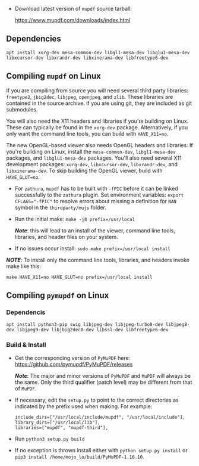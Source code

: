 * Download latest version of `mupdf` source tarball:

  https://www.mupdf.com/downloads/index.html



## Dependencies

```
apt install xorg-dev mesa-common-dev libgl1-mesa-dev libglu1-mesa-dev libxcursor-dev libxrandr-dev libxinerama-dev libfreetype6-dev
```



## Compiling `mupdf` on Linux

If you are compiling from source you will need several third party libraries: `freetype2`, `jbig2dec`, `libjpeg`, `openjpeg`, and `zlib`. These libraries are contained in the source archive. If you are using git, they are included as git submodules.

You will also need the X11 headers and libraries if you're building on Linux. These can typically be found in the `xorg-dev` package. Alternatively, if you only want the command line tools, you can build with `HAVE_X11=no`.

The new OpenGL-based viewer also needs OpenGL headers and libraries. If you're building on Linux, install the `mesa-common-dev`, `libgl1-mesa-dev` packages, and `libglu1-mesa-dev` packages. You'll also need several X11 development packages: `xorg-dev`, `libxcursor-dev`, `libxrandr-dev`, and `libxinerama-dev`. To skip building the OpenGL viewer, build with `HAVE_GLUT=no`.

* For `zathura`, `mupdf` has to be built with `-fPIC` before it can be linked successfully to the `zathura` plugin. Set environment variables: `export CFLAGS="-fPIC"` to resolve errors about missing a definition for `NAN` symbol in the `thirdparty/mujs` folder.

* Run the initial make: `make -j8 prefix=/usr/local`

  ***Note***: this will lead to an install of the viewer, command line tools, libraries, and header files on your system.

* If no issues occur install: `sudo make prefix=/usr/local install`

***NOTE***: To install only the command line tools, libraries, and headers invoke make like this:

```
make HAVE_X11=no HAVE_GLUT=no prefix=/usr/local install
```



## Compiling `pymupdf` on Linux

### Dependencis

```
apt install python3-pip swig libjpeg-dev libjpeg-turbo8-dev libjpeg8-dev libjpeg9-dev libjbig2dec0-dev libssl-dev libfreetype6-dev
```

### Build & Install

- Get the corresponding version of `PyMuPDF` here: https://github.com/pymupdf/PyMuPDF/releases

  ***Note***: The major and minor versions of `PyMuPDF` and `MuPDF` will always be the same. Only the third qualifier (patch level) may be different from that of `MuPDF`. 

- If necessary, edit the `setup.py` to point to the correct directories as indicated by the prefix used when making. For example:

      include_dirs=["/usr/local/include/mupdf", "/usr/local/include"],
      library_dirs=["/usr/local/lib"],
      libraries=["mupdf", "mupdf-third"],

- Run `python3 setup.py build`
- If no exception is thrown install either with `python setup.py install` or `pip3 install /home/mojo_lo/build/PyMuPDF-1.16.10`.